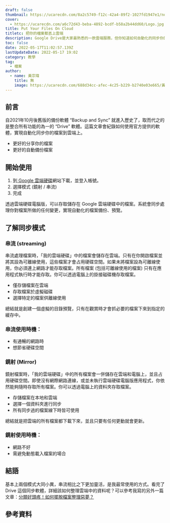 ```yaml
---
draft: false
thumbnail: https://ucarecdn.com/8a2c5749-f12c-42a4-89f2-1027fd1947e1/noroot.png
cover:
  - https://ucarecdn.com/a6c72d43-beba-4892-bcdf-b58a2b44dd60/Logo.jpg
title: Put Your Files On Cloud
titletc: 把你的檔案都丟上雲端
description: Google Drive是大家最熟悉的一款雲端服務，但你知道如何自動化的同步你的檔案到雲端上嗎？更快速的備份、分享你的檔案，使用官方提供的軟體就能達成。
toc: false
date: 2022-05-17T11:02:57.139Z
lastUpdateDate: 2022-05-17 19:02
category: 教學
tag:
  - 檔案
author:
  - name: 黃宗瑋
    title: 無
    image: https://ucarecdn.com/688d34cc-afec-4c25-b229-b2740e03e665/黃宗瑋-頭像.jpg
---
```

## 前言

自2021年10月後舊版的備份軟體 “Backup and Sync” 就進入歷史了，取而代之的是整合所有功能的為一的 “Drive” 軟體。這篇文章會紀錄如何使用官方提供的軟體，實現自動化同步你的檔案到雲端上。
* 更好的分享你的檔案
* 更好的自動備份檔案



## 開始使用

1. 到<a href="https://www.google.com/drive/download/"> Google 雲端硬碟</a>網站下載，並登入帳號。
2. 選擇模式 (鏡射 / 串流)
3. 完成

透過雲端硬碟電腦版，可以存取儲存在 Google 雲端硬碟中的檔案。系統會同步處理你對檔案所做的任何變更，實現自動化的檔案備份、預覽。


## 了解同步模式
### 串流 (streaming)

串流處理檔案時，「我的雲端硬碟」中的檔案會儲存在雲端。只有在你開啟檔案並將其設為可離線使用，這些檔案才會占用硬碟空間。如果未將檔案設為可離線使用，你必須連上網路才能存取檔案。所有檔案 (包括可離線使用的檔案) 只有在應用程式執行時才能存取。你可以透過電腦上的掛接磁碟機存取檔案。

  - 僅存儲檔案在雲端
  - 存取檔案於虛擬磁碟
  - 選擇特定的檔案供離線使用


總結就是創建一個虛擬的目錄預覽，只有在觀賞時才會抓必要的檔案下來到指定的緩存中。


### 串流使用時機：
- 有通暢的網路時
- 想節省硬碟空間


### 鏡射 (Mirror)
鏡射檔案時，「我的雲端硬碟」中的所有檔案會一併儲存在雲端和電腦上，並且占用硬碟空間。即使沒有網際網路連線，或並未執行雲端硬碟電腦版應用程式，你依然能夠隨時存取所有檔案。你可以透過電腦上的資料夾存取檔案。

  - 存儲檔案在本地和雲端
  - 選擇一個資料夾進行同步
  - 所有同步過的檔案線下時皆可使用


總結就是把雲端的所有檔案都下載下來，並且只要有任何更動就會更新。


### 鏡射使用時機：
- 網路不好
- 需避免動態載入檔案的場合

## 結語

基本上兩個模式大同小異，串流相比之下更加靈活，是我最常使用的方式。看完了 Drive 這個同步軟體，詳細該如何整理雲端中的資料呢？可以參考我寫的另外一篇文章：[分類好頭疼！如何擺脫檔案整理惡夢？ ](/post/management/fix-your-file-nightmare/)

## 參考資料